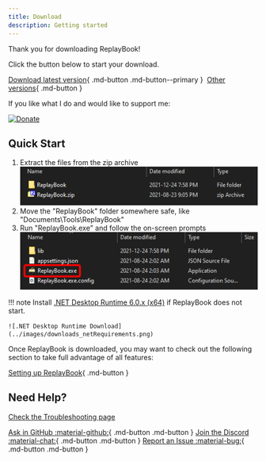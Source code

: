 ```yaml
---
title: Download
description: Getting started
---
```


Thank you for downloading ReplayBook!

Click the button below to start your download.

[Download latest version](https://github.com/fraxiinus/replaybook/releases/latest/download/ReplayBook.zip){ .md-button .md-button--primary }
&nbsp;[Other versions](https://github.com/fraxiinus/ReplayBook/releases){ .md-button }

If you like what I do and would like to support me:

[![Donate](https://shields.io/badge/ko--fi-support%20me-green?logo=ko-fi&style=flat-square)](https://ko-fi.com/fraxiinus)

## Quick Start

1. Extract the files from the zip archive  
    ![Extract Archive](../images/downloads_ExtractArchive.png)
2. Move the "ReplayBook" folder somewhere safe, like "Documents\Tools\ReplayBook"
3. Run "ReplayBook.exe" and follow the on-screen prompts  
    ![Run Program](../images/downloads_CorrectFile.png)

!!! note
    Install [.NET Desktop Runtime 6.0.x (x64)](https://dotnet.microsoft.com/en-us/download/dotnet/6.0) if ReplayBook does not start.

    ![.NET Desktop Runtime Download](../images/downloads_netRequirements.png)

Once ReplayBook is downloaded, you may want to check out the following section to take full advantage of all features:

[Setting up ReplayBook](../getting-started/setting-up-replaybook.md){ .md-button }

## Need Help?

[Check the Troubleshooting page](../../troubleshooting)

[Ask in GitHub :material-github:](https://github.com/fraxiinus/ReplayBook/discussions){ .md-button .md-button }
[Join the Discord :material-chat:](https://discord.gg/c33Rc5J){ .md-button .md-button }
[Report an Issue :material-bug:](https://github.com/fraxiinus/ReplayBook/issues/new/choose){ .md-button .md-button }
